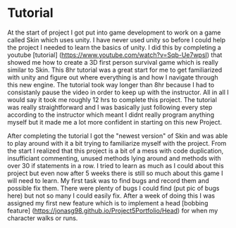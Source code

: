 # Tutorial



At the start of project I got put into game development  to work on a game called Skin which uses unity. I have never used unity so before I could help the project I needed to learn the basics of unity.
I did this by completing a youtube [tutorial] (https://www.youtube.com/watch?v=Sqb-Ue7wpsI) that showed me how to create a 3D first person survival game which is really similar to Skin. This 8hr tutorial was a great start for me to get familiarized with unity and figure out where everything is and how I navigate through this new engine. The tutorial took way longer than 8hr because I had to consistanly pause the video in order to keep up with the instructor. All in all I would say it took me roughly 12 hrs to complete this project. 
The tutorial was really straightforward and I was basically just following every step according to the instructor which meant I didnt really program anything myself but it made me a lot more confident in starting on this new Project.

After completing the tutorial I got the "newest version" of Skin and was able to play around with it a bit trying to familiarize myself with the project. From the start I realized that this project is a bit of a mess with code duplication, insufficiant commenting, unused methods lying around and methods with over 30 if statements in a row. I tried to learn as much as I could about this project but even now after 5 weeks there is still so much  about this game I will need to learn. My first task was to find bugs and record them and possible fix them. There were plenty of bugs I could find (put pic of bugs here) but not so many I could easily fix. After a week of doing this I was assigned my first new feature which is to implement a head [bobbing feature] (https://jonasg98.github.io/Project5Portfolio/Head) for when my character walks or runs. 
